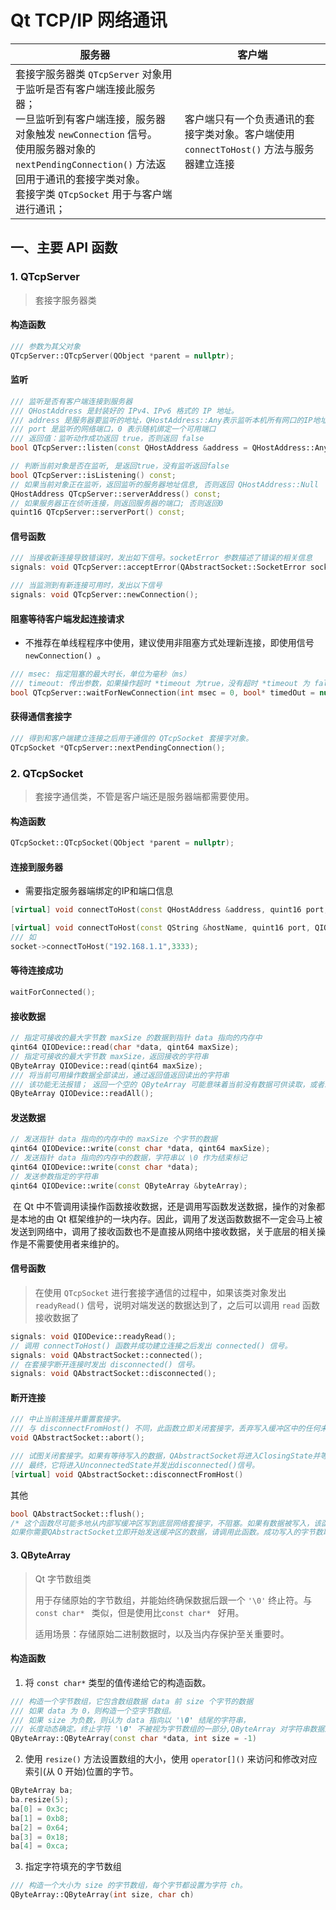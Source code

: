 # Qt TCP/IP 网络通讯

| 服务器                                                       | 客户端                                                       |
| ------------------------------------------------------------ | ------------------------------------------------------------ |
| 套接字服务器类 `QTcpServer` 对象用于监听是否有客户端连接此服务器；<br />一旦监听到有客户端连接，服务器对象触发 `newConnection` 信号。<br />使用服务器对象的`nextPendingConnection()` 方法返回用于通讯的套接字类对象。 <br />套接字类 `QTcpSocket` 用于与客户端进行通讯； | 客户端只有一个负责通讯的套接字类对象。客户端使用 `connectToHost()` 方法与服务器建立连接 |

## 一、主要 API 函数

### 1. QTcpServer

> 套接字服务器类

#### 构造函数

~~~c++
/// 参数为其父对象
QTcpServer::QTcpServer(QObject *parent = nullptr);
~~~

#### 监听

~~~c++
/// 监听是否有客户端连接到服务器
/// QHostAddress 是封装好的 IPv4、IPv6 格式的 IP 地址。
/// address 是服务器要监听的地址，QHostAddress::Any表示监听本机所有网口的IP地址
/// port 是监听的网络端口，0 表示随机绑定一个可用端口
/// 返回值：监听动作成功返回 true，否则返回 false
bool QTcpServer::listen(const QHostAddress &address = QHostAddress::Any, quint16 port = 0);

// 判断当前对象是否在监听, 是返回true，没有监听返回false
bool QTcpServer::isListening() const;
// 如果当前对象正在监听，返回监听的服务器地址信息, 否则返回 QHostAddress::Null
QHostAddress QTcpServer::serverAddress() const;
// 如果服务器正在侦听连接，则返回服务器的端口; 否则返回0
quint16 QTcpServer::serverPort() const;
~~~

#### 信号函数

~~~~c++
/// 当接收新连接导致错误时，发出如下信号。socketError 参数描述了错误的相关信息
signals: void QTcpServer::acceptError(QAbstractSocket::SocketError socketError);

/// 当监测到有新连接可用时，发出以下信号
signals: void QTcpServer::newConnection();
~~~~

#### 阻塞等待客户端发起连接请求

- 不推荐在单线程程序中使用，建议使用非阻塞方式处理新连接，即使用信号 `newConnection() `。

~~~c++
/// msec: 指定阻塞的最大时长，单位为毫秒（ms）
/// timeout: 传出参数，如果操作超时 *timeout 为true，没有超时 *timeout 为 false
bool QTcpServer::waitForNewConnection(int msec = 0, bool* timedOut = nullptr);
~~~

#### 获得通信套接字

~~~c++
/// 得到和客户端建立连接之后用于通信的 QTcpSocket 套接字对象。
QTcpSocket *QTcpServer::nextPendingConnection();
~~~

### 2. QTcpSocket

> 套接字通信类，不管是客户端还是服务器端都需要使用。

#### 构造函数

~~~c++
QTcpSocket::QTcpSocket(QObject *parent = nullptr);
~~~

#### 连接到服务器

- 需要指定服务器端绑定的IP和端口信息

~~~c++
[virtual] void connectToHost(const QHostAddress &address, quint16 port, QIODevice::OpenMode openMode = ReadWrite)

[virtual] void connectToHost(const QString &hostName, quint16 port, QIODevice::OpenMode openMode = ReadWrite, QAbstractSocket::NetworkLayerProtocol protocol = AnyIPProtocol)
/// 如
socket->connectToHost("192.168.1.1",3333);
~~~

#### 等待连接成功

~~~c++
waitForConnected();
~~~

#### 接收数据

~~~c++
// 指定可接收的最大字节数 maxSize 的数据到指针 data 指向的内存中
qint64 QIODevice::read(char *data, qint64 maxSize);
// 指定可接收的最大字节数 maxSize，返回接收的字符串
QByteArray QIODevice::read(qint64 maxSize);
/// 将当前可用操作数据全部读出，通过返回值返回读出的字符串
/// 该功能无法报错； 返回一个空的 QByteArray 可能意味着当前没有数据可供读取，或者发生了错误。
QByteArray QIODevice::readAll();
~~~

#### 发送数据

~~~c++
// 发送指针 data 指向的内存中的 maxSize 个字节的数据
qint64 QIODevice::write(const char *data, qint64 maxSize);
// 发送指针 data 指向的内存中的数据，字符串以 \0 作为结束标记
qint64 QIODevice::write(const char *data);
// 发送参数指定的字符串
qint64 QIODevice::write(const QByteArray &byteArray);
~~~

​		在 Qt 中不管调用读操作函数接收数据，还是调用写函数发送数据，操作的对象都是本地的由 Qt 框架维护的一块内存。因此，调用了发送函数数据不一定会马上被发送到网络中，调用了接收函数也不是直接从网络中接收数据，关于底层的相关操作是不需要使用者来维护的。

#### 信号函数

> 在使用 `QTcpSocket` 进行套接字通信的过程中，如果该类对象发出 `readyRead()` 信号，说明对端发送的数据达到了，之后可以调用 `read` 函数接收数据了

~~~c++
signals: void QIODevice::readyRead();
// 调用 connectToHost() 函数并成功建立连接之后发出 connected() 信号。
signals: void QAbstractSocket::connected();
// 在套接字断开连接时发出 disconnected() 信号。
signals: void QAbstractSocket::disconnected();
~~~

#### 断开连接

~~~c++
/// 中止当前连接并重置套接字。 
/// 与 disconnectFromHost() 不同，此函数立即关闭套接字，丢弃写入缓冲区中的任何未决（pending）数据。
void QAbstractSocket::abort();

/// 试图关闭套接字。如果有等待写入的数据，QAbstractSocket将进入ClosingState并等待所有数据被写入。
/// 最终，它将进入UnconnectedState并发出disconnected()信号。
[virtual] void QAbstractSocket::disconnectFromHost()
~~~

其他

~~~c++
bool QAbstractSocket::flush();
/* 这个函数尽可能多地从内部写缓冲区写到底层网络套接字，不阻塞。如果有数据被写入，该函数返回true；否则返回false。
如果你需要QAbstractSocket立即开始发送缓冲区的数据，请调用此函数。成功写入的字节数取决于操作系统。在大多数情况下，你不需要调用这个函数，因为一旦控制权返回到事件循环，QAbstractSocket将自动开始发送数据。在没有事件循环的情况下，请调用waitForBytesWritten()代替。 */
~~~

#### 3. QByteArray

> Qt 字节数组类
>
> 用于存储原始的字节数组，并能始终确保数据后跟一个 `'\0'` 终止符。与 `const char* ` 类似，但是使用比`const char* ` 好用。
>
> 适用场景：存储原始二进制数据时，以及当内存保护至关重要时。

#### 构造函数

1. 将 `const char*` 类型的值传递给它的构造函数。

~~~c++
/// 构造一个字节数组，它包含数组数据 data 前 size 个字节的数据
/// 如果 data 为 0，则构造一个空字节数组。
/// 如果 size 为负数，则认为 data 指向以 '\0' 结尾的字符串，
/// 长度动态确定。终止字符 '\0' 不被视为字节数组的一部分,QByteArray 对字符串数据进行「深拷贝」。
QByteArray::QByteArray(const char *data, int size = -1)
~~~

2. 使用 `resize()` 方法设置数组的大小，使用 `operator[]()` 来访问和修改对应索引(从 0 开始)位置的字节。

~~~c++
QByteArray ba;
ba.resize(5);
ba[0] = 0x3c;
ba[1] = 0xb8;
ba[2] = 0x64;
ba[3] = 0x18;
ba[4] = 0xca;
~~~

3. 指定字符填充的字节数组

~~~c++
/// 构造一个大小为 size 的字节数组，每个字节都设置为字符 ch。
QByteArray::QByteArray(int size, char ch)
~~~



